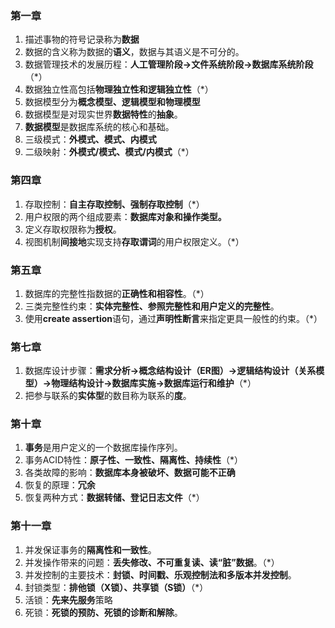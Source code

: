 ### 第一章

1. 描述事物的符号记录称为**数据**
2. 数据的含义称为数据的**语义**，数据与其语义是不可分的。
3. 数据管理技术的发展历程：**人工管理阶段->文件系统阶段->数据库系统阶段**（*）
4. 数据独立性高包括**物理独立性和逻辑独立性**（*）
5. 数据模型分为**概念模型、逻辑模型和物理模型**
6. 数据模型是对现实世界**数据特性**的**抽象**。
7. **数据模型**是数据库系统的核心和基础。
8. 三级模式：**外模式、模式、内模式**
9. 二级映射：**外模式/模式、模式/内模式**（*）



### 第四章

1. 存取控制：**自主存取控制、强制存取控制**（*）
2. 用户权限的两个组成要素：**数据库对象和操作类型。**
3. 定义存取权限称为**授权**。
4. 视图机制**间接地**实现支持**存取谓词**的用户权限定义。（*）



### 第五章

1. 数据库的完整性指数据的**正确性和相容性**。（*）
2. 三类完整性约束：**实体完整性、参照完整性和用户定义的完整性**。
3. 使用**create assertion**语句，通过**声明性断言**来指定更具一般性的约束。（*）



### 第七章

1. 数据库设计步骤：**需求分析->概念结构设计（ER图）->逻辑结构设计（关系模型）->物理结构设计->数据库实施->数据库运行和维护**（*）
2. 把参与联系的**实体型**的数目称为联系的**度**。



### 第十章

1. **事务**是用户定义的一个数据库操作序列。
2. 事务ACID特性：**原子性、一致性、隔离性、持续性**（*）
3. 各类故障的影响：**数据库本身被破坏、数据可能不正确**
4. 恢复的原理：**冗余**
5. 恢复两种方式：**数据转储、登记日志文件**（*）



### 第十一章

1. 并发保证事务的**隔离性和一致性**。
2. 并发操作带来的问题：**丢失修改、不可重复读、读“脏”数据**。（*）
3. 并发控制的主要技术：**封锁、时间戳、乐观控制法和多版本并发控制**。
4. 封锁类型：**排他锁（X锁）、共享锁（S锁）**（*）
5. 活锁：**先来先服务**策略
6. 死锁：**死锁的预防、死锁的诊断和解除**。

